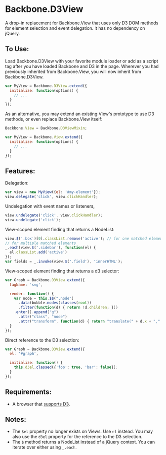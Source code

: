 Backbone.D3View
===================


A drop-in replacement for Backbone.View that uses only D3 DOM methods for
element selection and event delegation. It has no dependency on jQuery.


To Use:
-------
Load Backbone.D3View with your favorite module loader or add as a script
tag after you have loaded Backbone and D3 in the page. Wherever you had previously
inherited from Backbone.View, you will now inherit from Backbone.D3View.

```js
var MyView = Backbone.D3View.extend({
  initialize: function(options) {
    // ...
  }
});
```

As an alternative, you may extend an existing View's prototype to use D3
methods, or even replace Backbone.View itself:

```js
Backbone.View = Backbone.D3ViewMixin;

var MyView = Backbone.View.extend({
  initialize: function(options) {
    // ...
  }
});
```

Features:
---------
Delegation:
```js
var view = new MyView({el: '#my-element'});
view.delegate('click', view.clickHandler);
```

Undelegation with event names or listeners,
```js
view.undelegate('click', view.clickHandler);
view.undelegate('click');
```

View-scoped element finding that returns a NodeList:
```js
view.$('.box')[0].classList.remove('active'); // for one matched element
// for multiple matched elements
_.each(view.$('.sidebar'), function(el) {
  el.classList.add('active')
});
var fields = _.invoke(view.$('.field'), 'innerHTML');
```

View-scoped element finding that returns a d3 selector:
```js
var Graph = Backbone.D3View.extend({
  tagName: 'svg',

  render: function() {
    var node = this.$$(".node")
      .data(bubble.nodes(classes(root))
      .filter(function(d) { return !d.children; }))
    .enter().append("g")
      .attr("class", "node")
      .attr("transform", function(d) { return "translate(" + d.x + "," + d.y + ")"; });
  }
});
```

Direct reference to the D3 selection:
```js
var Graph = Backbone.D3View.extend({
  el: '#graph',

  initialize: function() {
    this.d3el.classed({'foo': true, 'bar': false});
  }
});
```

Requirements:
-------------
* A browser that [supports D3](https://github.com/mbostock/d3/wiki#browser-support).

Notes:
------
* The `$el` property no longer exists on Views. Use `el` instead. You may also
  use the `d3el` property for the reference to the D3 selection.
* The `$` method returns a NodeList instead of a jQuery context. You can
  iterate over either using `_.each`.
